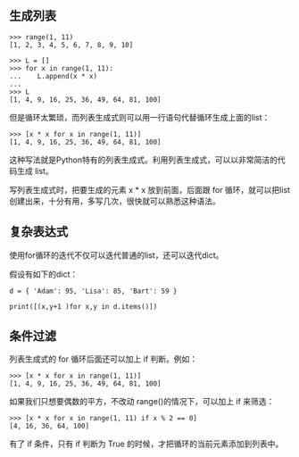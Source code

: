 ## 生成列表

	>>> range(1, 11)
	[1, 2, 3, 4, 5, 6, 7, 8, 9, 10]
	
	>>> L = []
	>>> for x in range(1, 11):
	...    L.append(x * x)
	... 
	>>> L
	[1, 4, 9, 16, 25, 36, 49, 64, 81, 100]

但是循环太繁琐，而列表生成式则可以用一行语句代替循环生成上面的list：

	>>> [x * x for x in range(1, 11)]
	[1, 4, 9, 16, 25, 36, 49, 64, 81, 100]

这种写法就是Python特有的列表生成式。利用列表生成式，可以以非常简洁的代码生成 list。

写列表生成式时，把要生成的元素 x * x 放到前面，后面跟 for 循环，就可以把list创建出来，十分有用，多写几次，很快就可以熟悉这种语法。

## 复杂表达式

使用for循环的迭代不仅可以迭代普通的list，还可以迭代dict。

假设有如下的dict：

	d = { 'Adam': 95, 'Lisa': 85, 'Bart': 59 }
	
	print([(x,y+1 )for x,y in d.items()])
	
## 条件过滤

列表生成式的 for 循环后面还可以加上 if 判断。例如：

	>>> [x * x for x in range(1, 11)]
	[1, 4, 9, 16, 25, 36, 49, 64, 81, 100]
	
如果我们只想要偶数的平方，不改动 range()的情况下，可以加上 if 来筛选：

	>>> [x * x for x in range(1, 11) if x % 2 == 0]
	[4, 16, 36, 64, 100]
	
有了 if 条件，只有 if 判断为 True 的时候，才把循环的当前元素添加到列表中。	